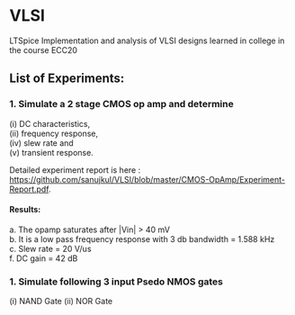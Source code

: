 # VLSI
LTSpice Implementation and analysis of VLSI designs learned in college in the course ECC20

## List of Experiments:

### 1. Simulate a 2 stage CMOS op amp and determine 
   (i)   DC characteristics,   
   (ii)  frequency response,   
   (iv)  slew rate and   
   (v)   transient response.    
   
   Detailed experiment report is here : https://github.com/sanujkul/VLSI/blob/master/CMOS-OpAmp/Experiment-Report.pdf. 
   
   #### Results:  
   a. The opamp saturates after |Vin| > 40 mV  
   b. It is a low pass frequency response with 3 db bandwidth = 1.588 kHz  
   c. Slew rate = 20 V/us  
   f. DC gain = 42 dB  

### 1.  Simulate following 3 input Psedo NMOS gates
   (i)  NAND Gate
   (ii) NOR Gate
